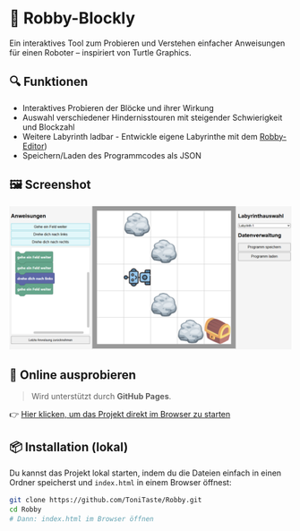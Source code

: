 # 🤖 Robby-Blockly

Ein interaktives Tool zum Probieren und Verstehen einfacher Anweisungen für einen Roboter – inspiriert von Turtle Graphics. 

## 🔍 Funktionen

- Interaktives Probieren der Blöcke und ihrer Wirkung
- Auswahl verschiedener Hindernisstouren mit steigender Schwierigkeit und Blockzahl
- Weitere Labyrinth ladbar - Entwickle eigene Labyrinthe mit dem [Robby-Editor](https://github.com/ToniTaste/Robby-Edit))
- Speichern/Laden des Programmcodes als JSON

## 🖼️ Screenshot

![Screenshot der Benutzeroberfläche](screenshot.png)

## 🚀 Online ausprobieren

> Wird unterstützt durch **GitHub Pages**.

👉 [Hier klicken, um das Projekt direkt im Browser zu starten](https://tonitaste.github.io/Robby/index.html)

## 📦 Installation (lokal)

Du kannst das Projekt lokal starten, indem du die Dateien einfach in einen Ordner speicherst und `index.html` in einem Browser öffnest:

```bash
git clone https://github.com/ToniTaste/Robby.git
cd Robby
# Dann: index.html im Browser öffnen
